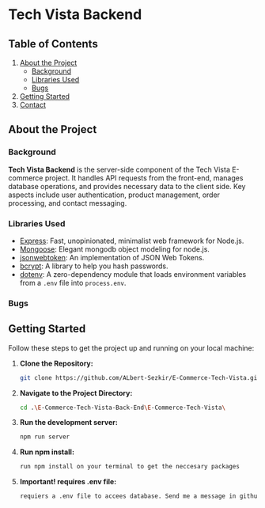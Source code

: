 # Tech Vista Backend

## Table of Contents

1. [About the Project](#about-the-project)
   - [Background](#background)
   - [Libraries Used](#libraries-used)
   - [Bugs](#bugs)
2. [Getting Started](#getting-started)
3. [Contact](#contact)

## About the Project

### Background

**Tech Vista Backend** is the server-side component of the Tech Vista E-commerce project. It handles API requests from the front-end, manages database operations, and provides necessary data to the client side. Key aspects include user authentication, product management, order processing, and contact messaging.

### Libraries Used

- [Express](https://expressjs.com/): Fast, unopinionated, minimalist web framework for Node.js.
- [Mongoose](https://mongoosejs.com/): Elegant mongodb object modeling for node.js.
- [jsonwebtoken](https://www.npmjs.com/package/jsonwebtoken): An implementation of JSON Web Tokens.
- [bcrypt](https://www.npmjs.com/package/bcrypt): A library to help you hash passwords.
- [dotenv](https://www.npmjs.com/package/dotenv): A zero-dependency module that loads environment variables from a `.env` file into `process.env`.


### Bugs

## Getting Started

Follow these steps to get the project up and running on your local machine:

1. **Clone the Repository:**
   ```bash
   git clone https://github.com/ALbert-Sezkir/E-Commerce-Tech-Vista.git
   ```
2. **Navigate to the Project Directory:**
   ```bash
   cd .\E-Commerce-Tech-Vista-Back-End\E-Commerce-Tech-Vista\
   ```
3. **Run the development server:**
   ```bash
   npm run server
   ```
4. **Run npm install:**
   ```bash
   run npm install on your terminal to get the neccesary packages 
   ```
5. **Important! requires .env file:**
   ```bash
   requiers a .env file to accees database. Send me a message in github to get the file.  
   ```

